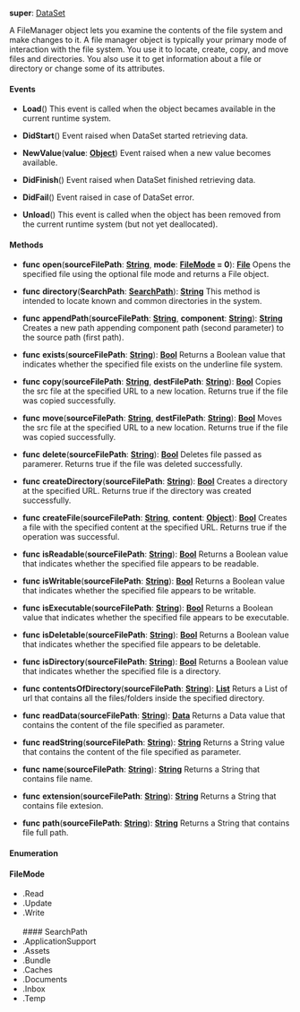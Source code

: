 **super**: [DataSet](DataSet.md)

A FileManager object lets you examine the contents of the file system and make changes to it. A file manager object is typically your primary mode of interaction with the file system. You use it to locate, create, copy, and move files and directories. You also use it to get information about a file or directory or change some of its attributes.

#### Events

* **Load**()
This event is called when the object becames available in the current runtime system.

* **DidStart**()
Event raised when DataSet started retrieving data.

* **NewValue**(**value**: <strong>[Object](../gravity/types.md)</strong>)
Event raised when a new value becomes available.

* **DidFinish**()
Event raised when DataSet finished retrieving data.

* **DidFail**()
Event raised in case of DataSet error.

* **Unload**()
This event is called when the object has been removed from the current runtime system (but not yet deallocated).



#### Methods

* **func** **open**(**sourceFilePath**: <strong>[String](../gravity/types.md)</strong>, **mode**: <strong><a href="#_enum_FileMode">FileMode</a> = 0</strong>): <strong>[File](File.md)</strong> 
Opens the specified file using the optional file mode and returns a File object.

* **func** **directory**(**SearchPath**: <strong><a href="#_enum_SearchPath">SearchPath</a></strong>): <strong>[String](../gravity/types.md)</strong> 
This method is intended to locate known and common directories in the system.

* **func** **appendPath**(**sourceFilePath**: <strong>[String](../gravity/types.md)</strong>, **component**: <strong>[String](../gravity/types.md)</strong>): <strong>[String](../gravity/types.md)</strong> 
Creates a new path appending component path (second parameter) to the source path (first path).

* **func** **exists**(**sourceFilePath**: <strong>[String](../gravity/types.md)</strong>): <strong>[Bool](../gravity/types.md)</strong> 
Returns a Boolean value that indicates whether the specified file exists on the underline file system.

* **func** **copy**(**sourceFilePath**: <strong>[String](../gravity/types.md)</strong>, **destFilePath**: <strong>[String](../gravity/types.md)</strong>): <strong>[Bool](../gravity/types.md)</strong> 
Copies the src file at the specified URL to a new location. Returns true if the file was copied successfully.

* **func** **move**(**sourceFilePath**: <strong>[String](../gravity/types.md)</strong>, **destFilePath**: <strong>[String](../gravity/types.md)</strong>): <strong>[Bool](../gravity/types.md)</strong> 
Moves the src file at the specified URL to a new location. Returns true if the file was copied successfully.

* **func** **delete**(**sourceFilePath**: <strong>[String](../gravity/types.md)</strong>): <strong>[Bool](../gravity/types.md)</strong> 
Deletes file passed as paramerer. Returns true if the file was deleted successfully.

* **func** **createDirectory**(**sourceFilePath**: <strong>[String](../gravity/types.md)</strong>): <strong>[Bool](../gravity/types.md)</strong> 
Creates a directory at the specified URL. Returns true if the directory was created successfully.

* **func** **createFile**(**sourceFilePath**: <strong>[String](../gravity/types.md)</strong>, **content**: <strong>[Object](../gravity/types.md)</strong>): <strong>[Bool](../gravity/types.md)</strong> 
Creates a file with the specified content at the specified URL. Returns true if the operation was successful.

* **func** **isReadable**(**sourceFilePath**: <strong>[String](../gravity/types.md)</strong>): <strong>[Bool](../gravity/types.md)</strong> 
Returns a Boolean value that indicates whether the specified file appears to be readable.

* **func** **isWritable**(**sourceFilePath**: <strong>[String](../gravity/types.md)</strong>): <strong>[Bool](../gravity/types.md)</strong> 
Returns a Boolean value that indicates whether the specified file appears to be writable.

* **func** **isExecutable**(**sourceFilePath**: <strong>[String](../gravity/types.md)</strong>): <strong>[Bool](../gravity/types.md)</strong> 
Returns a Boolean value that indicates whether the specified file appears to be executable.

* **func** **isDeletable**(**sourceFilePath**: <strong>[String](../gravity/types.md)</strong>): <strong>[Bool](../gravity/types.md)</strong> 
Returns a Boolean value that indicates whether the specified file appears to be deletable.

* **func** **isDirectory**(**sourceFilePath**: <strong>[String](../gravity/types.md)</strong>): <strong>[Bool](../gravity/types.md)</strong> 
Returns a Boolean value that indicates whether the specified file is a directory.

* **func** **contentsOfDirectory**(**sourceFilePath**: <strong>[String](../gravity/types.md)</strong>): <strong>[List](../gravity/lists.md)</strong> 
Returs a List of url that contains all the files/folders inside the specified directory.

* **func** **readData**(**sourceFilePath**: <strong>[String](../gravity/types.md)</strong>): <strong>[Data](data.md)</strong> 
Returns a Data value that contains the content of the file specified as parameter.

* **func** **readString**(**sourceFilePath**: <strong>[String](../gravity/types.md)</strong>): <strong>[String](../gravity/types.md)</strong> 
Returns a String value that contains the content of the file specified as parameter.

* **func** **name**(**sourceFilePath**: <strong>[String](../gravity/types.md)</strong>): <strong>[String](../gravity/types.md)</strong> 
Returns a String that contains file name.

* **func** **extension**(**sourceFilePath**: <strong>[String](../gravity/types.md)</strong>): <strong>[String](../gravity/types.md)</strong> 
Returns a String that contains file extesion.

* **func** **path**(**sourceFilePath**: <strong>[String](../gravity/types.md)</strong>): <strong>[String](../gravity/types.md)</strong> 
Returns a String that contains file full path.





#### Enumeration

#### FileMode
 * .Read
 * .Update
 * .Write
<br><br>#### SearchPath
 * .ApplicationSupport
 * .Assets
 * .Bundle
 * .Caches
 * .Documents
 * .Inbox
 * .Temp
<br><br>

